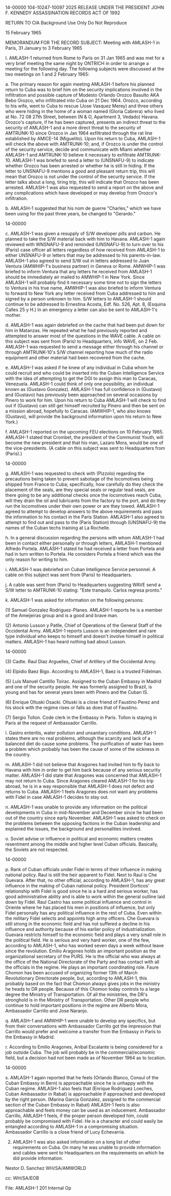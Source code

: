 14-00000
104-10247-10097
2025 RELEASE UNDER THE PRESIDENT JOHN F. KENNEDY ASSASSINATION RECORDS ACT OF 1992

RETURN TO CIA
Background Use Only
Do Not Reproduce

15 February 1965

MEMORANDUM FOR THE RECORD
SUBJECT: Meeting with AMLASH-1 in Paris, 31 January to 3 February 1965

I. AMLASH-1 returned from Rome to Paris on 31 Jan 1965 and was met for a very brief meeting the same night by ONTRICH in order to arrange a meeting for the following day. The following subjects were discussed at the two meetings on 1 and 2 February 1965:

a. The primary reason for again meeting AMLASH-1 before his planned return to Cuba was to brief him on the security implications involved in the infiltration and possible capture of Modesto Orlando Orozco Basulto AKA Bebo Orozco, who infiltrated into Cuba on 21 Dec 1964. Orozco, according to his wife, went to Cuba to rescue (Jose Vasquez Merey) and three others who were hiding in the home of a woman named (Gloria Cabrera) who lived at No. 72 08 27th Street, between (N & O, Apartment 3, Vedado) Havana. Orozco's capture, if he has been captured, presents an indirect threat to the security of AMLASH-1 and a more direct threat to the security of AMTRUNK-10 since Orozco in Jan 1964 exfiltrated through the rat line established by AMICE-14 (Miguelito). Upon his return to Cuba, AMLASH-1 will check the above with AMTRUNK-10; and, if Orozco is under the control of the security service, decide and communicate with Miami whether AMLASH-1 and AMTRUNK-10 believe it necessary to exfiltrate AMTRUNK-10. AMLASH-1 was briefed to send a letter to (UNSNAFU-9) to indicate whether Orozco has been arrested or whether he is still in hiding. If the letter to UNSNAFU-9 mentions a good and pleasant return trip, this will mean that Orozco is not under the control of the security service. If the letter talks about a long, tiring trip, this will indicate that Orozco has been arrested. AMLASH-1 was also requested to send a report on the above and any complications which have developed or may develop from Orozco's infiltration.

b. AMLASH-1 suggested that his nom de guerre "Charles," which we have been using for the past three years, be changed to "Gerardo."

14-00000

c. AMLASH-1 was given a resupply of S/W developer pills and carbon. He planned to take the S/W material back with him to Havana. AMLASH-1 again reviewed with WNSNAFU-9 and reminded (UNSNAFU-9) to turn over to his (Paris) case officer all letters regardless of how received from AMLASH-1 to either UNSNAFU-9 or letters that may be addressed to his parents-in-law. AMLASH-1 also agreed to send S/W out in letters addressed to Juan Ventura (AMWHIP-1's business partner) in Geneva or Rome. AMWHIP-1 was briefed to inform Ventura that any letters he received from AMLASH-1 should be immediately air mailed to AMWHIP-1 in New York. Since AMLASH-1 will probably find it necessary some time not to sign the letters to Ventura in his true name, AMWHIP-1 was also briefed to inform Ventura to forward to New York any letter received from Cuba addressed to him and signed by a person unknown to him. S/W letters to AMLASH-1 should continue to be addressed to Ernestina Acosta, Edf. No. 526, Apt. 8, (Esquina Calles 25 y H.) In an emergency a letter can also be sent to AMLASH-1's mother.

d. AMLASH-1 was again debriefed on the cache that had been put down for him in Matanzas. He repeated what he had previously reported and attempted to answer most of the questions in the WAVE cable. A cable on this subject was sent from (Paris) to Headquarters, info WAVE, on 2 Feb. AMLASH-1 was requested to send a message either through his channel or through AMTRUNK-10's S/W channel reporting how much of the radio equipment and other material had been recovered from the cache.

e. AMLASH-1 was asked if he knew of any individual in Cuba whom he could recruit and who could be inserted into the Cuban Intelligence Service with the idea of attempting to get the DGI to assign this man to Caracas, Venezuela. AMLASH-1 could think of only one possibility, an individual known as (Gustavo Gonzalez). AMLASH-1 has full confidence in (Gustavo) and (Gustavo) has previously been approached on several occasions by Pinero to work for him. Upon his return to Cuba AMLASH-1 will check to find out if (Gustavo) can still get himself recruited by Pinero and then be sent on a mission abroad, hopefully to Caracas. (AMWHIP-1, who also knows (Gustavo), will provide the background information upon his return to New York.)

f. AMLASH-1 reported on the upcoming FEU elections on 10 February 1965. AMLASH-1 stated that Crombet, the president of the Communist Youth, will become the new president and that his man, Lazaro Mora, would be one of the vice-presidents. (A cable on this subject was sent to Headquarters from (Paris).)

14-00000

g. AMLASH-1 was requested to check with (Pizzolo) regarding the precautions being taken to prevent sabotage of the locomotives being shipped from France to Cuba; specifically, how carefully do they check the placement of the seals, are they special seals or regular lead seals, are there going to be any additional checks once the locomotives reach Cuba, will they drain the oil and lubricants from the factory to the port, and do they run the locomotives under their own power or are they towed. AMLASH-1 agreed to attempt to develop answers to the above requirements and pass the information to his contact in the Paris Station. AMLASH-1 also agreed to attempt to find out and pass to the (Paris Station) through (UNSNAFU-9) the names of the Cuban techs training at La Rochelle.

h. In a general discussion regarding the persons with whom AMLASH-1 had been in contact either personally or through letters, AMLASH-1 mentioned Alfredo Portela. AMLASH-1 stated he had received a letter from Portela and had in turn written to Portela. He considers Portela a friend which was the only reason for writing to him.

i. AMLASH-1 was debriefed on Cuban Intelligence Service personnel. A cable on this subject was sent from (Paris) to Headquarters.

j. A cable was sent from (Paris) to Headquarters suggesting WAVE send a S/W letter to AMTRUNK-10 stating: "Este tranquilo. Carlos regresa pronto."

k. AMLASH-1 was asked for information on the following persons:

(1) Samuel Gonzalez Rodriguez-Planes. AMLASH-1 reports he is a member of the Ameijeiras group and is a good and brave man.

(2) Antonio Lusson y Patlle, Chief of Operations of the General Staff of the Occidental Army. AMLASH-1 reports Lusson is an independent and rare type individual who keeps to himself and doesn't involve himself in political matters. AMLASH-1 has heard nothing bad about Lusson.

14-00000

(3) Cadte. Raul Diaz Arguelles, Chief of Artillery of the Occidental Army.

(4) Elpidio Baez Bigo. According to AMLASH-1, Baez is a trusted Fidelman.

(5) Luis Manuel Cantillo Toirac. Assigned to the Cuban Embassy in Madrid and one of the security people. He was formerly assigned to Brazil, is young and has for several years been with Pinero and the Cuban IS.

(6) Enrique Oltuski Osacki. Oltuski is a close friend of Faustino Perez and his stock with the regime rises or falls as does that of Faustino.

(7) Sergio Tollon. Code clerk in the Embassy in Paris. Tollon is staying in Paris at the request of Ambassador Carrillo.

l. Gastro enteritis, water pollution and unsanitary conditions. AMLASH-1 states there are no real problems, although the scarcity and lack of a balanced diet do cause some problems. The purification of water has been a problem which probably has been the cause of some of the sickness in the country.

m. AMLASH-1 did not believe that Aragones had invited him to fly back to Havana with him in order to get him back because of any serious security matter. AMLASH-1 did state that Aragones was concerned that AMLASH-1 may not return to Cuba. Since Aragones cleared AMLASH-1 for his trip abroad, he is in a way responsible that AMLASH-1 does not defect and returns to Cuba. AMLASH-1 feels Aragones does not want any problems with Fidel in case AMLASH-1 decides to stay out.

n. AMLASH-1 was unable to provide any information on the political developments in Cuba in mid-November and December since he had been out of the country since early November. AMLASH-1 was asked to check on the problems between the opposing factions in the Cuban leadership and explained the issues, the background and personalities involved.

o. Soviet advise or influence in political and economic matters creates resentment among the middle and higher level Cuban officials. Basically, the Soviets are not respected.

14-00000

p. Rank of Cuban officials under Fidel in terms of their influence in making national policy. Raul is still the heir apparent to Fidel. Next to Raul is Che Guevara. After that, no other official, according to AMLASH-1, has any great influence in the making of Cuban national policy. President Dorticos' relationship with Fidel is good since he is a hard and serious worker, has good administrative ability and is able to work within the general outline laid down by Fidel. Raul Castro has some political influence and control in Oriente where he has placed his men in positions of influence, but only Fidel personally has any political influence in the rest of Cuba. Even within the military Fidel selects and appoints high army officers. Che Guevara is still strong in the economic field and has not suffered a decline in his influence and authority because of his earlier policy of industrialization. Guevara restricts himself to the economic field and plays a very small role in the political field. He is serious and very hard worker, one of the few, according to AMLASH-1, who has worked seven days a week without leave since the revolution. Emilio Aragones holds an important position as the organizational secretary of the PURS. He is the official who was always at the office of the National Directorate of the Party and has contact with all the officials in the regime. He plays an important coordinating role. Faure Chomon has been accused of organizing former 13th of March Revolutionary Directorate people, but, according to AMLASH-1, this probably based on the fact that Chomon always gives jobs in the ministry he heads to DR people. Because of this Chomon today controls to a large degree the Ministry of Transportation. Of all the ministries, the DR's stronghold is in the Ministry of Transportation. Other DR people who continue to hold important positions in the regime are Alberto Mora, Ambassador Carrillo and Jose Naranjo.

q. AMLASH-1 and AMWHIP-1 were unable to develop any specifics, but from their conversations with Ambassador Carrillo got the impression that Carrillo would prefer and welcome a transfer from the Embassy in Paris to the Embassy in Madrid.

r. According to Emilio Aragones, Anibal Escalante is being considered for a job outside Cuba. The job will probably be in the commercial/economic field, but a decision had not been made as of November 1964 as to location.

14-00000

s. AMLASH-1 again reported that he feels (Orlando Blanco, Consul of the Cuban Embassy in Bern) is approachable since he is unhappy with the Cuban regime. AMLASH-1 also feels that (Enrique Rodriguez Loeches, Cuban Ambassador in Rabat) is approachable if approached and developed by the right person. (Marina Garcia Gonzalez, assigned to the commercial section of the Cuban Embassy in Rabat) AMLASH-1 feels is also approachable and feels money can be used as an inducement. Ambassador Carrillo, AMLASH-1 feels, if the proper person developed him, could probably be compromised with Fidel. He is a character and could easily be entangled according to AMLASH-1 in a compromising situation. Ambassador Carrillo is a close friend of Lucy Echevarria.

2. AMLASH-1 was also asked information on a long list of other requirements on Cuba. On many he was unable to provide information and cables were sent to Headquarters on the requirements on which he did provide information.

Nestor D. Sanchez
WH/SA/AMWORLD

cc: WH/SA/EOB

File:
AMLASH-1 201
Internal Op
